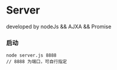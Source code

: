 # Server
developed by nodeJs && AJXA && Promise
### 启动
```
node server.js 8888
// 8888 为端口，可自行指定
```